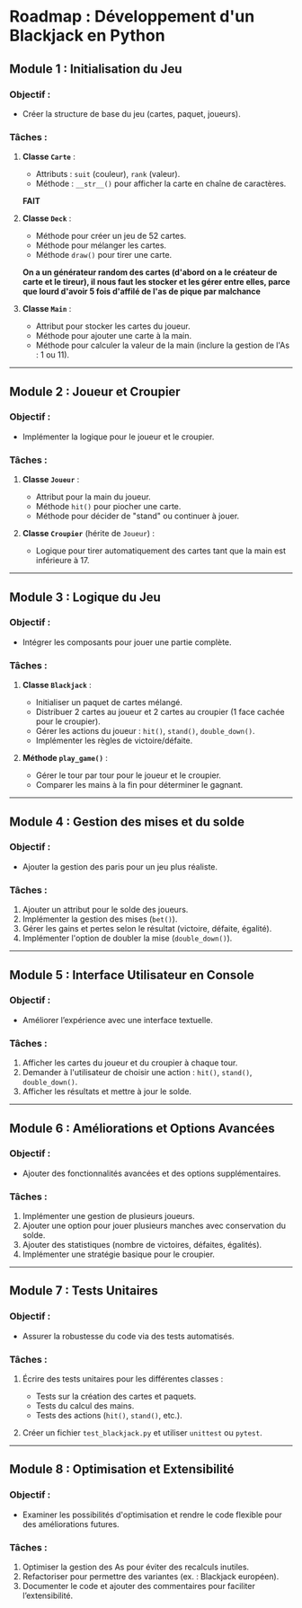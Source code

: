 # **Roadmap : Développement d'un Blackjack en Python**

## **Module 1 : Initialisation du Jeu**
### **Objectif** :
- Créer la structure de base du jeu (cartes, paquet, joueurs).

### **Tâches** :
1. **Classe `Carte`** :
   - Attributs : `suit` (couleur), `rank` (valeur).
   - Méthode : `__str__()` pour afficher la carte en chaîne de caractères.

   __**FAIT**__

2. **Classe `Deck`** :
   - Méthode pour créer un jeu de 52 cartes.
   - Méthode pour mélanger les cartes.
   - Méthode `draw()` pour tirer une carte.

   __**On a un générateur random des cartes (d'abord on a le créateur de carte et le tireur), il nous faut les stocker et les gérer entre elles, parce que lourd d'avoir 5 fois d'affilé de l'as de pique par malchance**__

3. **Classe `Main`** :
   - Attribut pour stocker les cartes du joueur.
   - Méthode pour ajouter une carte à la main.
   - Méthode pour calculer la valeur de la main (inclure la gestion de l'As : 1 ou 11).

---

## **Module 2 : Joueur et Croupier**
### **Objectif** :
- Implémenter la logique pour le joueur et le croupier.

### **Tâches** :
1. **Classe `Joueur`** :
   - Attribut pour la main du joueur.
   - Méthode `hit()` pour piocher une carte.
   - Méthode pour décider de "stand" ou continuer à jouer.

2. **Classe `Croupier`** (hérite de `Joueur`) :
   - Logique pour tirer automatiquement des cartes tant que la main est inférieure à 17.

---

## **Module 3 : Logique du Jeu**
### **Objectif** :
- Intégrer les composants pour jouer une partie complète.

### **Tâches** :
1. **Classe `Blackjack`** :
   - Initialiser un paquet de cartes mélangé.
   - Distribuer 2 cartes au joueur et 2 cartes au croupier (1 face cachée pour le croupier).
   - Gérer les actions du joueur : `hit()`, `stand()`, `double_down()`.
   - Implémenter les règles de victoire/défaite.

2. **Méthode `play_game()`** :
   - Gérer le tour par tour pour le joueur et le croupier.
   - Comparer les mains à la fin pour déterminer le gagnant.

---

## **Module 4 : Gestion des mises et du solde**
### **Objectif** :
- Ajouter la gestion des paris pour un jeu plus réaliste.

### **Tâches** :
1. Ajouter un attribut pour le solde des joueurs.
2. Implémenter la gestion des mises (`bet()`).
3. Gérer les gains et pertes selon le résultat (victoire, défaite, égalité).
4. Implémenter l'option de doubler la mise (`double_down()`).

---

## **Module 5 : Interface Utilisateur en Console**
### **Objectif** :
- Améliorer l’expérience avec une interface textuelle.

### **Tâches** :
1. Afficher les cartes du joueur et du croupier à chaque tour.
2. Demander à l'utilisateur de choisir une action : `hit()`, `stand()`, `double_down()`.
3. Afficher les résultats et mettre à jour le solde.

---

## **Module 6 : Améliorations et Options Avancées**
### **Objectif** :
- Ajouter des fonctionnalités avancées et des options supplémentaires.

### **Tâches** :
1. Implémenter une gestion de plusieurs joueurs.
2. Ajouter une option pour jouer plusieurs manches avec conservation du solde.
3. Ajouter des statistiques (nombre de victoires, défaites, égalités).
4. Implémenter une stratégie basique pour le croupier.

---

## **Module 7 : Tests Unitaires**
### **Objectif** :
- Assurer la robustesse du code via des tests automatisés.

### **Tâches** :
1. Écrire des tests unitaires pour les différentes classes :
   - Tests sur la création des cartes et paquets.
   - Tests du calcul des mains.
   - Tests des actions (`hit()`, `stand()`, etc.).

2. Créer un fichier `test_blackjack.py` et utiliser `unittest` ou `pytest`.

---

## **Module 8 : Optimisation et Extensibilité**
### **Objectif** :
- Examiner les possibilités d'optimisation et rendre le code flexible pour des améliorations futures.

### **Tâches** :
1. Optimiser la gestion des As pour éviter des recalculs inutiles.
2. Refactoriser pour permettre des variantes (ex. : Blackjack européen).
3. Documenter le code et ajouter des commentaires pour faciliter l’extensibilité.